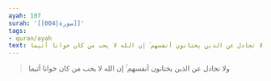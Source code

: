 ```yaml
---
ayah: 107
surah: '[[004|سورة]]'
tags:
- quran/ayah
text: ولا تجادل عن الذين يختانون أنفسهم ۚ إن الله لا يحب من كان خوانا أثيما
---
```

> ولا تجادل عن الذين يختانون أنفسهم ۚ إن الله لا يحب من كان خوانا أثيما

